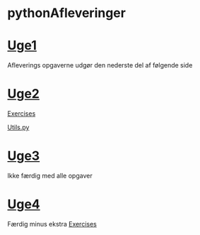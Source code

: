 # pythonAfleveringer
# [Uge1](https://github.com/MukHansen/pythonAfleveringer/blob/master/Uge1/Aflevering%20Uge1.ipynb)
Afleverings opgaverne udgør den nederste del af følgende side
# [Uge2](https://github.com/MukHansen/pythonAfleveringer/tree/master/Uge2)
  [Exercises](https://github.com/MukHansen/pythonAfleveringer/blob/master/Uge2/exercise1.py)

  [Utils.py](https://github.com/MukHansen/pythonAfleveringer/blob/master/Uge2/utils.py)
  
 #  [Uge3](https://github.com/MukHansen/pythonAfleveringer/tree/master/Uge3/mypackage)
  Ikke færdig med alle opgaver
  
 #  [Uge4](https://github.com/MukHansen/pythonAfleveringer/blob/master/Uge4)
 Færdig minus ekstra
  [Exercises](https://github.com/MukHansen/pythonAfleveringer/blob/master/Uge4/exercises.py)
